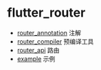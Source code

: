 # flutter_router

* [router_annotation](../router_annotation) 注解
* [router_compiler](../router_compiler) 预编译工具
* [router_api](../router_api) 路由
* [example](../example) 示例
